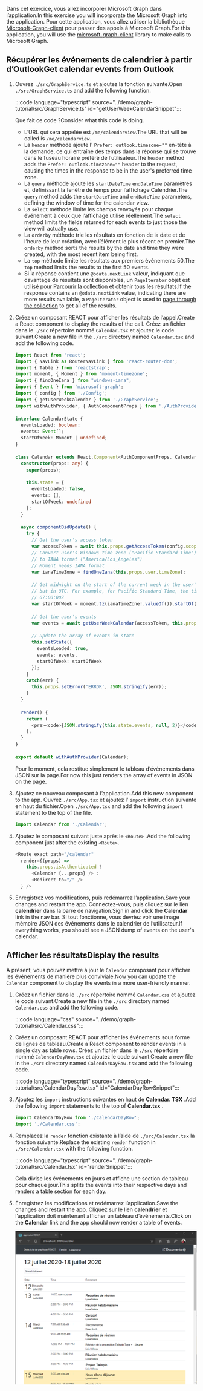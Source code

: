 <!-- markdownlint-disable MD002 MD041 -->

<span data-ttu-id="5b315-101">Dans cet exercice, vous allez incorporer Microsoft Graph dans l’application.</span><span class="sxs-lookup"><span data-stu-id="5b315-101">In this exercise you will incorporate the Microsoft Graph into the application.</span></span> <span data-ttu-id="5b315-102">Pour cette application, vous allez utiliser la bibliothèque [Microsoft-Graph-client](https://github.com/microsoftgraph/msgraph-sdk-javascript) pour passer des appels à Microsoft Graph.</span><span class="sxs-lookup"><span data-stu-id="5b315-102">For this application, you will use the [microsoft-graph-client](https://github.com/microsoftgraph/msgraph-sdk-javascript) library to make calls to Microsoft Graph.</span></span>

## <a name="get-calendar-events-from-outlook"></a><span data-ttu-id="5b315-103">Récupérer les événements de calendrier à partir d’Outlook</span><span class="sxs-lookup"><span data-stu-id="5b315-103">Get calendar events from Outlook</span></span>

1. <span data-ttu-id="5b315-104">Ouvrez `./src/GraphService.ts` et ajoutez la fonction suivante.</span><span class="sxs-lookup"><span data-stu-id="5b315-104">Open `./src/GraphService.ts` and add the following function.</span></span>

    :::code language="typescript" source="../demo/graph-tutorial/src/GraphService.ts" id="getUserWeekCalendarSnippet":::

    <span data-ttu-id="5b315-105">Que fait ce code ?</span><span class="sxs-lookup"><span data-stu-id="5b315-105">Consider what this code is doing.</span></span>

    - <span data-ttu-id="5b315-106">L’URL qui sera appelée est `/me/calendarview`.</span><span class="sxs-lookup"><span data-stu-id="5b315-106">The URL that will be called is `/me/calendarview`.</span></span>
    - <span data-ttu-id="5b315-107">La `header` méthode ajoute l' `Prefer: outlook.timezone=""` en-tête à la demande, ce qui entraîne des temps dans la réponse qui se trouve dans le fuseau horaire préféré de l’utilisateur.</span><span class="sxs-lookup"><span data-stu-id="5b315-107">The `header` method adds the `Prefer: outlook.timezone=""` header to the request, causing the times in the response to be in the user's preferred time zone.</span></span>
    - <span data-ttu-id="5b315-108">La `query` méthode ajoute les `startDateTime` `endDateTime` paramètres et, définissant la fenêtre de temps pour l’affichage Calendrier.</span><span class="sxs-lookup"><span data-stu-id="5b315-108">The `query` method adds the `startDateTime` and `endDateTime` parameters, defining the window of time for the calendar view.</span></span>
    - <span data-ttu-id="5b315-109">La `select` méthode limite les champs renvoyés pour chaque événement à ceux que l’affichage utilise réellement.</span><span class="sxs-lookup"><span data-stu-id="5b315-109">The `select` method limits the fields returned for each events to just those the view will actually use.</span></span>
    - <span data-ttu-id="5b315-110">La `orderby` méthode trie les résultats en fonction de la date et de l’heure de leur création, avec l’élément le plus récent en premier.</span><span class="sxs-lookup"><span data-stu-id="5b315-110">The `orderby` method sorts the results by the date and time they were created, with the most recent item being first.</span></span>
    - <span data-ttu-id="5b315-111">La `top` méthode limite les résultats aux premiers événements 50.</span><span class="sxs-lookup"><span data-stu-id="5b315-111">The `top` method limits the results to the first 50 events.</span></span>
    - <span data-ttu-id="5b315-112">Si la réponse contient une `@odata.nextLink` valeur, indiquant que davantage de résultats sont disponibles, un `PageIterator` objet est utilisé pour [Parcourir la collection](https://docs.microsoft.com/graph/sdks/paging?tabs=typeScript) et obtenir tous les résultats.</span><span class="sxs-lookup"><span data-stu-id="5b315-112">If the response contains an `@odata.nextLink` value, indicating there are more results available, a `PageIterator` object is used to [page through the collection](https://docs.microsoft.com/graph/sdks/paging?tabs=typeScript) to get all of the results.</span></span>

1. <span data-ttu-id="5b315-113">Créez un composant REACT pour afficher les résultats de l’appel.</span><span class="sxs-lookup"><span data-stu-id="5b315-113">Create a React component to display the results of the call.</span></span> <span data-ttu-id="5b315-114">Créez un fichier dans le `./src` répertoire nommé `Calendar.tsx` et ajoutez le code suivant.</span><span class="sxs-lookup"><span data-stu-id="5b315-114">Create a new file in the `./src` directory named `Calendar.tsx` and add the following code.</span></span>

    ```typescript
    import React from 'react';
    import { NavLink as RouterNavLink } from 'react-router-dom';
    import { Table } from 'reactstrap';
    import moment, { Moment } from 'moment-timezone';
    import { findOneIana } from "windows-iana";
    import { Event } from 'microsoft-graph';
    import { config } from './Config';
    import { getUserWeekCalendar } from './GraphService';
    import withAuthProvider, { AuthComponentProps } from './AuthProvider';

    interface CalendarState {
      eventsLoaded: boolean;
      events: Event[];
      startOfWeek: Moment | undefined;
    }

    class Calendar extends React.Component<AuthComponentProps, CalendarState> {
      constructor(props: any) {
        super(props);

        this.state = {
          eventsLoaded: false,
          events: [],
          startOfWeek: undefined
        };
      }

      async componentDidUpdate() {
        try {
          // Get the user's access token
          var accessToken = await this.props.getAccessToken(config.scopes);
          // Convert user's Windows time zone ("Pacific Standard Time")
          // to IANA format ("America/Los_Angeles")
          // Moment needs IANA format
          var ianaTimeZone = findOneIana(this.props.user.timeZone);

          // Get midnight on the start of the current week in the user's timezone,
          // but in UTC. For example, for Pacific Standard Time, the time value would be
          // 07:00:00Z
          var startOfWeek = moment.tz(ianaTimeZone!.valueOf()).startOf('week').utc();

          // Get the user's events
          var events = await getUserWeekCalendar(accessToken, this.props.user.timeZone, startOfWeek);

          // Update the array of events in state
          this.setState({
            eventsLoaded: true,
            events: events,
            startOfWeek: startOfWeek
          });
        }
        catch(err) {
          this.props.setError('ERROR', JSON.stringify(err));
        }
      }

      render() {
        return (
          <pre><code>{JSON.stringify(this.state.events, null, 2)}</code></pre>
        );
      }
    }

    export default withAuthProvider(Calendar);
    ```

    <span data-ttu-id="5b315-115">Pour le moment, cela restitue simplement le tableau d’événements dans JSON sur la page.</span><span class="sxs-lookup"><span data-stu-id="5b315-115">For now this just renders the array of events in JSON on the page.</span></span>

1. <span data-ttu-id="5b315-116">Ajoutez ce nouveau composant à l’application.</span><span class="sxs-lookup"><span data-stu-id="5b315-116">Add this new component to the app.</span></span> <span data-ttu-id="5b315-117">Ouvrez `./src/App.tsx` et ajoutez l' `import` instruction suivante en haut du fichier.</span><span class="sxs-lookup"><span data-stu-id="5b315-117">Open `./src/App.tsx` and add the following `import` statement to the top of the file.</span></span>

    ```typescript
    import Calendar from './Calendar';
    ```

1. <span data-ttu-id="5b315-118">Ajoutez le composant suivant juste après le `<Route>` .</span><span class="sxs-lookup"><span data-stu-id="5b315-118">Add the following component just after the existing `<Route>`.</span></span>

    ```typescript
    <Route exact path="/calendar"
      render={(props) =>
        this.props.isAuthenticated ?
          <Calendar {...props} /> :
          <Redirect to="/" />
      } />
    ```

1. <span data-ttu-id="5b315-119">Enregistrez vos modifications, puis redémarrez l’application.</span><span class="sxs-lookup"><span data-stu-id="5b315-119">Save your changes and restart the app.</span></span> <span data-ttu-id="5b315-120">Connectez-vous, puis cliquez sur le lien **calendrier** dans la barre de navigation.</span><span class="sxs-lookup"><span data-stu-id="5b315-120">Sign in and click the **Calendar** link in the nav bar.</span></span> <span data-ttu-id="5b315-121">Si tout fonctionne, vous devriez voir une image mémoire JSON des événements dans le calendrier de l’utilisateur.</span><span class="sxs-lookup"><span data-stu-id="5b315-121">If everything works, you should see a JSON dump of events on the user's calendar.</span></span>

## <a name="display-the-results"></a><span data-ttu-id="5b315-122">Afficher les résultats</span><span class="sxs-lookup"><span data-stu-id="5b315-122">Display the results</span></span>

<span data-ttu-id="5b315-123">À présent, vous pouvez mettre à jour le `Calendar` composant pour afficher les événements de manière plus conviviale.</span><span class="sxs-lookup"><span data-stu-id="5b315-123">Now you can update the `Calendar` component to display the events in a more user-friendly manner.</span></span>

1. <span data-ttu-id="5b315-124">Créez un fichier dans le `./src` répertoire nommé `Calendar.css` et ajoutez le code suivant.</span><span class="sxs-lookup"><span data-stu-id="5b315-124">Create a new file in the `./src` directory named `Calendar.css` and add the following code.</span></span>

    :::code language="css" source="../demo/graph-tutorial/src/Calendar.css":::

1. <span data-ttu-id="5b315-125">Créez un composant REACT pour afficher les événements sous forme de lignes de tableau.</span><span class="sxs-lookup"><span data-stu-id="5b315-125">Create a React component to render events in a single day as table rows.</span></span> <span data-ttu-id="5b315-126">Créez un fichier dans le `./src` répertoire nommé `CalendarDayRow.tsx` et ajoutez le code suivant.</span><span class="sxs-lookup"><span data-stu-id="5b315-126">Create a new file in the `./src` directory named `CalendarDayRow.tsx` and add the following code.</span></span>

    :::code language="typescript" source="../demo/graph-tutorial/src/CalendarDayRow.tsx" id="CalendarDayRowSnippet":::

1. <span data-ttu-id="5b315-127">Ajoutez les `import` instructions suivantes en haut de **Calendar. TSX** .</span><span class="sxs-lookup"><span data-stu-id="5b315-127">Add the following `import` statements to the top of **Calendar.tsx** .</span></span>

    ```typescript
    import CalendarDayRow from './CalendarDayRow';
    import './Calendar.css';
    ```

1. <span data-ttu-id="5b315-128">Remplacez la `render` fonction existante à l’aide de `./src/Calendar.tsx` la fonction suivante.</span><span class="sxs-lookup"><span data-stu-id="5b315-128">Replace the existing `render` function in `./src/Calendar.tsx` with the following function.</span></span>

    :::code language="typescript" source="../demo/graph-tutorial/src/Calendar.tsx" id="renderSnippet":::

    <span data-ttu-id="5b315-129">Cela divise les événements en jours et affiche une section de tableau pour chaque jour.</span><span class="sxs-lookup"><span data-stu-id="5b315-129">This splits the events into their respective days and renders a table section for each day.</span></span>

1. <span data-ttu-id="5b315-130">Enregistrez les modifications et redémarrez l’application.</span><span class="sxs-lookup"><span data-stu-id="5b315-130">Save the changes and restart the app.</span></span> <span data-ttu-id="5b315-131">Cliquez sur le lien **calendrier** et l’application doit maintenant afficher un tableau d’événements.</span><span class="sxs-lookup"><span data-stu-id="5b315-131">Click on the **Calendar** link and the app should now render a table of events.</span></span>

    ![Capture d’écran du tableau des événements](./images/add-msgraph-01.png)
